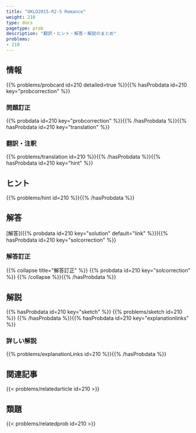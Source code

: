 ```yaml
---
title: "UKLO2015-R2-5 Romance"
weight: 210
type: docs
pagetype: prob
description: "翻訳・ヒント・解答・解説のまとめ"
problems: 
- 210
---
```


## 情報

{{% problems/probcard id=210 detailed=true %}}{{% hasProbdata id=210 key="probcorrection" %}}

### 問題訂正

{{% probdata id=210 key="probcorrection" %}}{{% /hasProbdata %}}{{% hasProbdata id=210 key="translation" %}}

### 翻訳・注釈

{{% problems/translation id=210 %}}{{% /hasProbdata %}}{{% hasProbdata id=210 key="hint" %}}

## ヒント

{{% problems/hint id=210 %}}{{% /hasProbdata %}}

## 解答

[解答]({{% probdata id=210 key="solution" default="link" %}}){{% hasProbdata id=210 key="solcorrection" %}}

### 解答訂正

{{% collapse title="解答訂正" %}}
{{% probdata id=210 key="solcorrection" %}}
{{% /collapse %}}{{% /hasProbdata %}}

## 解説

{{% hasProbdata id=210 key="sketch" %}}
{{% problems/sketch id=210 %}}
{{% /hasProbdata %}}{{% hasProbdata id=210 key="explanationlinks" %}}

### 詳しい解説

{{% problems/explanationLinks id=210 %}}{{% /hasProbdata %}}

## 関連記事

{{< problems/relatedarticle id=210 >}}

## 類題

{{< problems/relatedprob id=210 >}}
